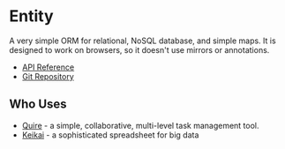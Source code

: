# Entity

A very simple ORM for relational, NoSQL database, and simple maps. It is designed to work on browsers, so it doesn't use mirrors or annotations.

* [API Reference](https://pub.dev/documentation/entity/latest/)
* [Git Repository](https://github.com/rikulo/entity)

## Who Uses

* [Quire](https://quire.io) - a simple, collaborative, multi-level task management tool.
* [Keikai](https://keikai.io) - a sophisticated spreadsheet for big data
